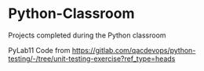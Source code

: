# Python-Classroom

Projects completed during the Python classroom

PyLab11 Code from https://gitlab.com/qacdevops/python-testing/-/tree/unit-testing-exercise?ref_type=heads 
